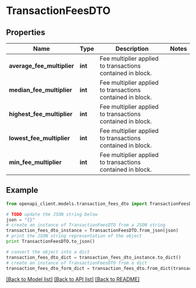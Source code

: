 # TransactionFeesDTO


## Properties

Name | Type | Description | Notes
------------ | ------------- | ------------- | -------------
**average_fee_multiplier** | **int** | Fee multiplier applied to transactions contained in block. | 
**median_fee_multiplier** | **int** | Fee multiplier applied to transactions contained in block. | 
**highest_fee_multiplier** | **int** | Fee multiplier applied to transactions contained in block. | 
**lowest_fee_multiplier** | **int** | Fee multiplier applied to transactions contained in block. | 
**min_fee_multiplier** | **int** | Fee multiplier applied to transactions contained in block. | 

## Example

```python
from openapi_client.models.transaction_fees_dto import TransactionFeesDTO

# TODO update the JSON string below
json = "{}"
# create an instance of TransactionFeesDTO from a JSON string
transaction_fees_dto_instance = TransactionFeesDTO.from_json(json)
# print the JSON string representation of the object
print TransactionFeesDTO.to_json()

# convert the object into a dict
transaction_fees_dto_dict = transaction_fees_dto_instance.to_dict()
# create an instance of TransactionFeesDTO from a dict
transaction_fees_dto_form_dict = transaction_fees_dto.from_dict(transaction_fees_dto_dict)
```
[[Back to Model list]](../README.md#documentation-for-models) [[Back to API list]](../README.md#documentation-for-api-endpoints) [[Back to README]](../README.md)


